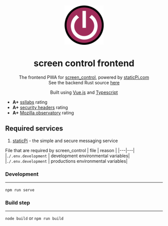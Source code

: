 <p align="center">
	<img src='./.github/logo.svg' width='125px' />
</p>

<h1 align="center">screen control frontend</h1>

<p align="center">
	The frontend PWA for <a href='https://screen.mrjackwills.com' target='_blank' rel='noopener noreferrer'>screen_control</a>, powered by <a href='https://www.staticpi.com' target='_blank' rel='noopener noreferrer'>staticPi.com</a>
	<br>
	See the backend Rust source <a href='https://www.github.com/mrjackwills/screen_control_backend' target='_blank' rel='noopener noreferrer'>here</a>
</p>
<p align="center">
	Built using <a href='https://vuejs.org/' target='_blank' rel='noopener noreferrer'>Vue.js</a> and <a href='https://www.typescriptlang.org/' target='_blank' rel='noopener noreferrer'>Typescript</a>
</p>

<p align="center">
	<ul>
		<li><strong>A+</strong> <a href='https://www.ssllabs.com/ssltest/analyze.html?d=screen.mrjackwills.com' target='_blank' rel='noopener noreferrer'>ssllabs</a> rating</li>
		<li><strong>A+</strong> <a href='https://securityheaders.com/?q=https%3A%2F%2Fscreen.mrjackwills.com&followRedirects=on' target='_blank' rel='noopener noreferrer'>security headers</a> rating</li>
		<li><strong>A+</strong> <a href='https://observatory.mozilla.org/analyze/screen.mrjackwills.com' target='_blank' rel='noopener noreferrer'>Mozilla observatory</a> rating</li>
	</ul>
</p>

## Required services

1) <a href='https://www.staticpi.com/' target='_blank' rel='noopener noreferrer'>staticPi</a> - the simple and secure messaging service


File that are required by screen_control
| file | reason |
|---|---|
|```./.env.development```	| development environmental variables|
|```./.env.development```	| productions environmental variables|

### Development
---

```npm run serve```

### Build step
---
```node build``` or ```npm run build```